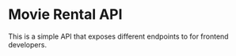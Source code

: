 # Movie Rental API

This is a simple API that exposes different endpoints to for frontend developers.
